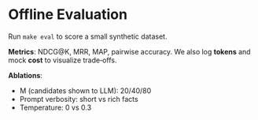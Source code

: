 # Offline Evaluation

Run `make eval` to score a small synthetic dataset.

**Metrics**: NDCG@K, MRR, MAP, pairwise accuracy. We also log **tokens** and mock **cost** to visualize trade‑offs.

**Ablations**:
- M (candidates shown to LLM): 20/40/80
- Prompt verbosity: short vs rich facts
- Temperature: 0 vs 0.3
